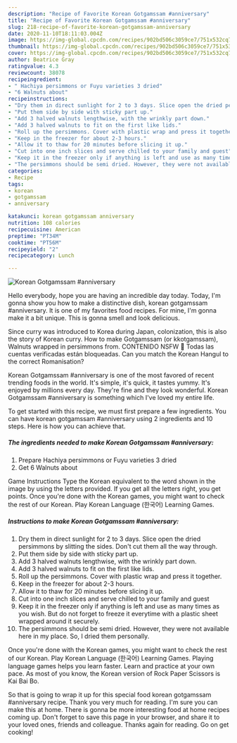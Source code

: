 ```yaml
---
description: "Recipe of Favorite Korean Gotgamssam #anniversary"
title: "Recipe of Favorite Korean Gotgamssam #anniversary"
slug: 218-recipe-of-favorite-korean-gotgamssam-anniversary
date: 2020-11-10T18:11:03.004Z
image: https://img-global.cpcdn.com/recipes/902bd506c3059ce7/751x532cq70/korean-gotgamssam-anniversary-recipe-main-photo.jpg
thumbnail: https://img-global.cpcdn.com/recipes/902bd506c3059ce7/751x532cq70/korean-gotgamssam-anniversary-recipe-main-photo.jpg
cover: https://img-global.cpcdn.com/recipes/902bd506c3059ce7/751x532cq70/korean-gotgamssam-anniversary-recipe-main-photo.jpg
author: Beatrice Gray
ratingvalue: 4.3
reviewcount: 38078
recipeingredient:
- " Hachiya persimmons or Fuyu varieties 3 dried"
- "6 Walnuts about"
recipeinstructions:
- "Dry them in direct sunlight for 2 to 3 days. Slice open the dried persimmons by slitting the sides. Don&#39;t cut them all the way through."
- "Put them side by side with sticky part up."
- "Add 3 halved walnuts lengthwise, with the wrinkly part down."
- "Add 3 halved walnuts to fit on the first like lids."
- "Roll up the persimmons. Cover with plastic wrap and press it together."
- "Keep in the freezer for about 2-3 hours."
- "Allow it to thaw for 20 minutes before slicing it up."
- "Cut into one inch slices and serve chilled to your family and guest"
- "Keep it in the freezer only if anything is left and use as many times as you wish. But do not forget to freeze it everytime with a plastic sheet wrapped around it securely."
- "The persimmons should be semi dried. However, they were not available here in my place. So, I dried them personally."
categories:
- Recipe
tags:
- korean
- gotgamssam
- anniversary

katakunci: korean gotgamssam anniversary 
nutrition: 108 calories
recipecuisine: American
preptime: "PT34M"
cooktime: "PT56M"
recipeyield: "2"
recipecategory: Lunch

---
```



![Korean Gotgamssam #anniversary](https://img-global.cpcdn.com/recipes/902bd506c3059ce7/751x532cq70/korean-gotgamssam-anniversary-recipe-main-photo.jpg)

Hello everybody, hope you are having an incredible day today. Today, I'm gonna show you how to make a distinctive dish, korean gotgamssam #anniversary. It is one of my favorites food recipes. For mine, I'm gonna make it a bit unique. This is gonna smell and look delicious.

Since curry was introduced to Korea during Japan, colonization, this is also the story of Korean curry. How to make Gotgamssam (or kkotgamssam), Walnuts wrapped in persimmons from. CONTENIDO NSFW 🔞 Todas las cuentas verificadas están bloqueadas. Can you match the Korean Hangul to the correct Romanisation?

Korean Gotgamssam #anniversary is one of the most favored of recent trending foods in the world. It's simple, it's quick, it tastes yummy. It's enjoyed by millions every day. They're fine and they look wonderful. Korean Gotgamssam #anniversary is something which I've loved my entire life.


To get started with this recipe, we must first prepare a few ingredients. You can have korean gotgamssam #anniversary using 2 ingredients and 10 steps. Here is how you can achieve that.

<!--inarticleads1-->

##### The ingredients needed to make Korean Gotgamssam #anniversary:

1. Prepare  Hachiya persimmons or Fuyu varieties 3 dried
1. Get 6 Walnuts about


Game Instructions Type the Korean equivalent to the word shown in the image by using the letters provided. If you get all the letters right, you get points. Once you&#39;re done with the Korean games, you might want to check the rest of our Korean. Play Korean Language (한국어) Learning Games. 

<!--inarticleads2-->

##### Instructions to make Korean Gotgamssam #anniversary:

1. Dry them in direct sunlight for 2 to 3 days. Slice open the dried persimmons by slitting the sides. Don&#39;t cut them all the way through.
1. Put them side by side with sticky part up.
1. Add 3 halved walnuts lengthwise, with the wrinkly part down.
1. Add 3 halved walnuts to fit on the first like lids.
1. Roll up the persimmons. Cover with plastic wrap and press it together.
1. Keep in the freezer for about 2-3 hours.
1. Allow it to thaw for 20 minutes before slicing it up.
1. Cut into one inch slices and serve chilled to your family and guest
1. Keep it in the freezer only if anything is left and use as many times as you wish. But do not forget to freeze it everytime with a plastic sheet wrapped around it securely.
1. The persimmons should be semi dried. However, they were not available here in my place. So, I dried them personally.


Once you&#39;re done with the Korean games, you might want to check the rest of our Korean. Play Korean Language (한국어) Learning Games. Playing language games helps you learn faster. Learn and practice at your own pace. As most of you know, the Korean version of Rock Paper Scissors is Kai Bai Bo. 

So that is going to wrap it up for this special food korean gotgamssam #anniversary recipe. Thank you very much for reading. I'm sure you can make this at home. There is gonna be more interesting food at home recipes coming up. Don't forget to save this page in your browser, and share it to your loved ones, friends and colleague. Thanks again for reading. Go on get cooking!

